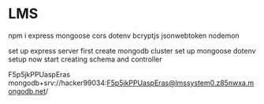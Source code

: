 # LMS

npm i express mongoose cors dotenv bcryptjs jsonwebtoken nodemon

set up express server first
create mongodb cluster
set up mongoose
dotenv setup
now start creating schema and controller

F5p5jkPPUaspEras
mongodb+srv://hacker99034:F5p5jkPPUaspEras@lmssystem0.z85nwxa.mongodb.net/
